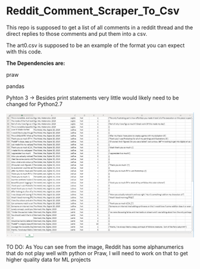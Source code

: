 # Reddit_Comment_Scraper_To_Csv
This repo is supposed to get a list of all comments in a reddit thread and the direct replies to those comments and put them into a csv.

The art0.csv is supposed to be an example of the format you can expect with this code.

**The Dependencies are:** 

  praw
  
  pandas
  
  Pyhton 3 -> Besides print statements very little would likely need to be changed for Python2.7
  


![Csv Example](Capture.PNG)

TO DO: As You can see from the image, Reddit has some alphanumerics that do not play well with python or Praw, I will need to work on that 
to get higher quality data for ML projects 
